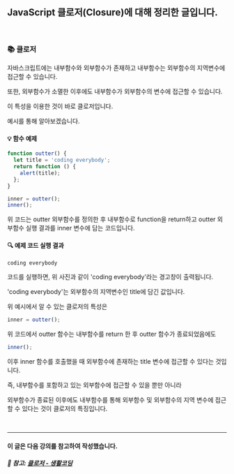 ## JavaScript 클로저(Closure)에 대해 정리한 글입니다.

<br>

### 📚 클로저

자바스크립트에는 내부함수와 외부함수가 존재하고 내부함수는 외부함수의 지역변수에 접근할 수 있습니다.

또한, 외부함수가 소멸한 이후에도 내부함수가 외부함수의 변수에 접근할 수 있습니다.

이 특성을 이용한 것이 바로 클로저입니다.

예시를 통해 알아보겠습니다.

#### 💡 함수 예제

```javascript
function outter() {
  let title = 'coding everybody';
  return function () {
    alert(title);
  };
}

inner = outter();
inner();
```

위 코드는 outter 외부함수를 정의한 후 내부함수로 function을 return하고 outter 외부함수 실행 결과를 inner 변수에 담는 코드입니다.

#### 🔍 예제 코드 실행 결과

```javascript
coding everybody
```

코드를 실행하면, 위 사진과 같이 'coding everybody'라는 경고창이 출력됩니다.

'coding everybody'는 외부함수의 지역변수인 title에 담긴 값입니다.

위 예시에서 알 수 있는 클로저의 특성은

```javascript
inner = outter();
```

위 코드에서 outter 함수는 내부함수를 return 한 후 outter 함수가 종료되었음에도

```javascript
inner();
```

이후 inner 함수를 호출했을 때 외부함수에 존재하는 title 변수에 접근할 수 있다는 것입니다.

즉, 내부함수를 포함하고 있는 외부함수에 접근할 수 있을 뿐만 아니라

외부함수가 종료된 이후에도 내부함수를 통해 외부함수 및 외부함수의 지역 변수에 접근할 수 있다는 것이 클로저의 특징입니다.

<br>

<hr>

#### 이 글은 다음 강의를 참고하여 작성했습니다.

##### 📂 참고: [클로저 - 생활코딩](https://opentutorials.org/course/743/6544)
